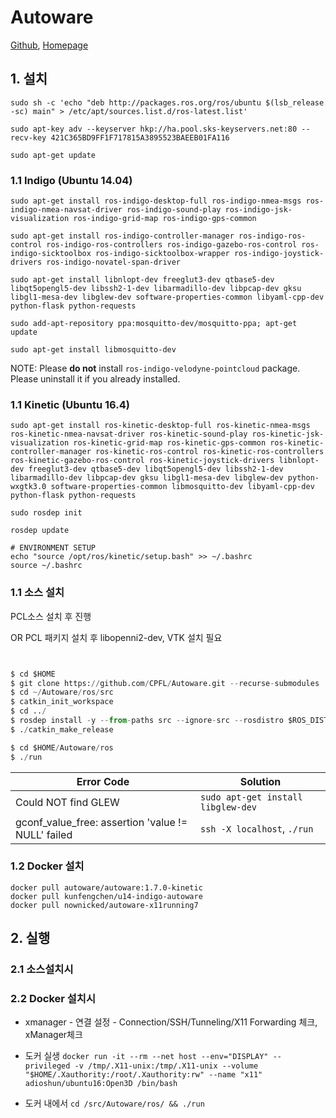 # Autoware

[Github](https://github.com/CPFL/Autoware), [Homepage](https://www.autoware.ai/)

## 1. 설치

```
sudo sh -c 'echo "deb http://packages.ros.org/ros/ubuntu $(lsb_release -sc) main" > /etc/apt/sources.list.d/ros-latest.list'

sudo apt-key adv --keyserver hkp://ha.pool.sks-keyservers.net:80 --recv-key 421C365BD9FF1F717815A3895523BAEEB01FA116

sudo apt-get update
```

### 1.1 Indigo \(Ubuntu 14.04\)

```
sudo apt-get install ros-indigo-desktop-full ros-indigo-nmea-msgs ros-indigo-nmea-navsat-driver ros-indigo-sound-play ros-indigo-jsk-visualization ros-indigo-grid-map ros-indigo-gps-common

sudo apt-get install ros-indigo-controller-manager ros-indigo-ros-control ros-indigo-ros-controllers ros-indigo-gazebo-ros-control ros-indigo-sicktoolbox ros-indigo-sicktoolbox-wrapper ros-indigo-joystick-drivers ros-indigo-novatel-span-driver

sudo apt-get install libnlopt-dev freeglut3-dev qtbase5-dev libqt5opengl5-dev libssh2-1-dev libarmadillo-dev libpcap-dev gksu libgl1-mesa-dev libglew-dev software-properties-common libyaml-cpp-dev python-flask python-requests

sudo add-apt-repository ppa:mosquitto-dev/mosquitto-ppa; apt-get update

sudo apt-get install libmosquitto-dev
```

NOTE: Please **do not** install `ros-indigo-velodyne-pointcloud` package. Please uninstall it if you already installed.

### 1.1 Kinetic \(Ubuntu 16.4\)

```
sudo apt-get install ros-kinetic-desktop-full ros-kinetic-nmea-msgs ros-kinetic-nmea-navsat-driver ros-kinetic-sound-play ros-kinetic-jsk-visualization ros-kinetic-grid-map ros-kinetic-gps-common ros-kinetic-controller-manager ros-kinetic-ros-control ros-kinetic-ros-controllers ros-kinetic-gazebo-ros-control ros-kinetic-joystick-drivers libnlopt-dev freeglut3-dev qtbase5-dev libqt5opengl5-dev libssh2-1-dev libarmadillo-dev libpcap-dev gksu libgl1-mesa-dev libglew-dev python-wxgtk3.0 software-properties-common libmosquitto-dev libyaml-cpp-dev python-flask python-requests

sudo rosdep init

rosdep update

# ENVIRONMENT SETUP
echo "source /opt/ros/kinetic/setup.bash" >> ~/.bashrc
source ~/.bashrc
```

### 1.1 소스 설치

PCL소스 설치 후 진행  

OR PCL 패키지 설치 후 libopenni2-dev, VTK 설치 필요 


```python


$ cd $HOME
$ git clone https://github.com/CPFL/Autoware.git --recurse-submodules
$ cd ~/Autoware/ros/src
$ catkin_init_workspace
$ cd ../
$ rosdep install -y --from-paths src --ignore-src --rosdistro $ROS_DISTRO
$ ./catkin_make_release

$ cd $HOME/Autoware/ros
$ ./run
```


| Error Code | Solution |
| --- | --- |
| Could NOT find GLEW | `sudo apt-get install libglew-dev` |
| gconf\_value\_free: assertion 'value != NULL' failed | `ssh -X localhost`, `./run` |

### 1.2 Docker 설치

```
docker pull autoware/autoware:1.7.0-kinetic
docker pull kunfengchen/u14-indigo-autoware 
docker pull nownicked/autoware-x11running7
```

## 2. 실행

### 2.1 소스설치시

### 2.2 Docker 설치시

* xmanager - 연결 설정 - Connection/SSH/Tunneling/X11 Forwarding 체크, xManager체크

* 도커 실생   `docker run -it --rm --net host --env="DISPLAY" --privileged -v /tmp/.X11-unix:/tmp/.X11-unix --volume "$HOME/.Xauthority:/root/.Xauthority:rw" --name "x11" adioshun/ubuntu16:Open3D /bin/bash`

* 도커 내에서 `cd /src/Autoware/ros/ && ./run`



